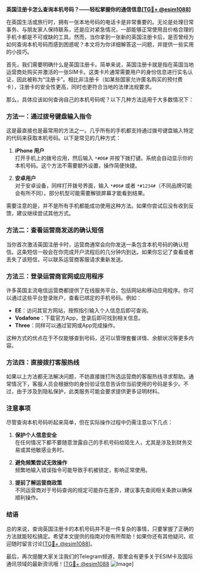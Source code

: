 **英国注册卡怎么查询本机号码？——轻松掌握你的通信信息[[TG💪+ @esim1088](https://t.me/s/esim1088)]**

在英国生活或旅行时，拥有一张本地号码的电话卡是非常重要的。无论是处理日常事务、与朋友家人保持联系，还是应对紧急情况，一部能够正常使用且价格合理的手机卡都是不可或缺的工具。然而，当你拿到一张新的英国注册卡后，是否曾经为如何查询本机号码而感到困惑呢？本文将为你详细解答这一问题，并提供一些实用的小技巧。

首先，我们需要明确什么是英国注册卡。简单来说，英国注册卡就是指在英国当地运营商处购买并激活的一张SIM卡。这类卡片通常需要用户的身份信息进行实名认证，因此被称为“注册卡”。相比非注册卡（如某些国家允许匿名购买的预付费卡），注册卡的安全性更高，同时也更符合当地的法律法规要求。

那么，具体应该如何查询自己的本机号码呢？以下几种方法适用于大多数情况下：

### 方法一：通过拨号键盘输入指令

这是最直接也是最常用的方法之一。几乎所有的手机都支持通过拨号键盘输入特定的代码来获取本机号码。以下是常见的几种方式：

1. **iPhone 用户**  
   打开手机上的拨号应用，然后输入 `*#06#` 并按下拨打键。系统会自动显示你的本机号码。这个方法不需要额外设置，操作简便快捷。

2. **安卓用户**  
   对于安卓设备，同样打开拨号界面，输入 `*#06#` 或者 `*#1234#`（不同品牌可能会有所不同）。部分机型可能需要解锁屏幕才能看到结果。

需要注意的是，并不是所有手机都能成功使用这种方法。如果你尝试后没有收到反馈，建议继续尝试其他方式。

### 方法二：查看运营商发送的确认短信

当你首次激活英国注册卡时，运营商通常会向你发送一条包含本机号码的确认短信。这条短信一般会在你完成开户流程后的几分钟内到达。如果你忘记了查看或者丢失了该短信，可以联系运营商客服请求重新发送。

### 方法三：登录运营商官网或应用程序

许多英国主流电信运营商都提供了在线服务平台，包括网站和移动应用程序。你可以通过这些平台登录账户，查看已绑定的手机号码。例如：

- **EE**：访问其官方网站，按照指引输入个人信息后即可查询。
- **Vodafone**：下载官方App，登录后即可找到相关信息。
- **Three**：同样可以通过官网或App完成操作。

这种方式的优点在于不仅能够查到号码，还可以管理套餐详情、余额状况等更多内容。

### 方法四：直接拨打客服热线

如果以上方法都无法解决问题，不妨直接拨打所选运营商的客服热线寻求帮助。通常情况下，客服人员会根据你的身份验证信息告诉你当前使用的号码是多少。不过，由于涉及到隐私保护，此类服务可能会要求提供更多证明材料。

### 注意事项

尽管查询本机号码听起来简单，但在实际操作过程中仍需注意以下几点：

1. **保护个人信息安全**  
   在任何情况下都不要随意泄露自己的手机号码给陌生人，尤其是涉及到财务交易或其他敏感业务时。

2. **避免频繁尝试无效操作**  
   频繁地输入错误指令可能导致手机被锁定，影响正常使用。

3. **提前了解运营商政策**  
   不同运营商对于号码查询的规定可能存在差异，建议事先查阅相关条款以确保顺利操作。

### 结语

总的来说，查询英国注册卡的本机号码并不是一件复杂的事情，只要掌握了正确的方法就能轻松搞定。希望本文提供的指南对你有所帮助！如果你还有其他疑问，欢迎随时留言讨论[[TG💪+ @esim1088](https://t.me/s/esim1088)]。

最后，再次提醒大家关注我们的Telegram频道，那里会有更多关于ESIM卡及国际通讯领域的最新资讯哦！[[TG💪+ @esim1088](https://t.me/s/esim1088) ![Image](https://i.postimg.cc/4NQfJmqS/Snipaste-2025-05-13-00-14-12.png)]
